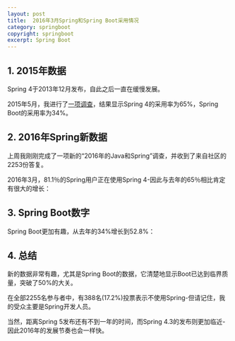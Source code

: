 ```yaml
---
layout: post
title:  2016年3月Spring和Spring Boot采用情况
category: springboot
copyright: springboot
excerpt: Spring Boot
---
```


## 1. 2015年数据

Spring 4于2013年12月发布，自此之后一直在缓慢发展。

2015年5月，我进行了[一项调查](https://www.baeldung.com/java-8-spring-4-and-spring-boot-adoption)，结果显示Spring 4的采用率为65%，Spring Boot的采用率为34%。

## 2. 2016年Spring新数据

上周我刚刚完成了一项新的“2016年的Java和Spring”调查，并收到了来自社区的2253份答复。

2016年3月，81.1％的Spring用户正在使用Spring 4-因此与去年的65％相比肯定有很大的增长：

## 3. Spring Boot数字

Spring Boot更加有趣，从去年的34%增长到52.8%：

## 4. 总结

新的数据非常有趣，尤其是Spring Boot的数据，它清楚地显示Boot已达到临界质量，突破了50%的大关。

在全部2255名参与者中，有388名(17.2%)投票表示不使用Spring-但请记住，我的受众主要是Spring开发人员。

当然，距离Spring 5发布还有不到一年的时间，而Spring 4.3的发布则更加临近-因此2016年的发展节奏也会一样快。